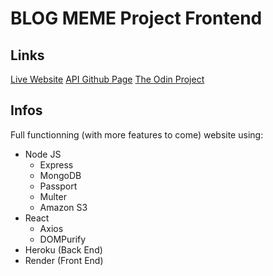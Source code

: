 # BLOG MEME Project Frontend

## Links

[Live Website](https://blog-meme.onrender.com/)
[API Github Page](https://github.com/Bosary/blogAPI)
[The Odin Project](https://www.theodinproject.com)

## Infos

Full functionning (with more features to come) website using:

- Node JS
  - Express
  - MongoDB
  - Passport
  - Multer
  - Amazon S3
- React
  - Axios
  - DOMPurify
- Heroku (Back End)
- Render (Front End)
